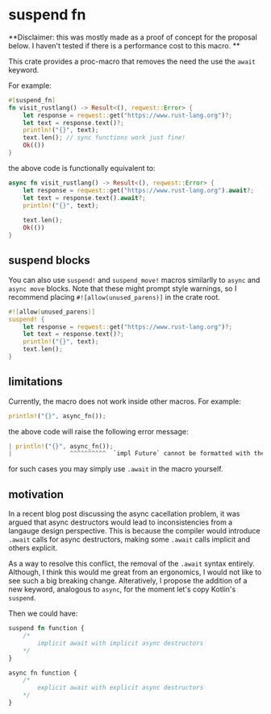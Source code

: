 # suspend fn
**Disclaimer: this was mostly made as a proof of concept for the proposal below. 
I haven't tested if there is a performance cost to this macro. **

This crate provides a proc-macro that removes the need the use the `await` keyword. 

For example: 
```rust
#[suspend_fn]
fn visit_rustlang() -> Result<(), reqwest::Error> {
    let response = reqwest::get("https://www.rust-lang.org")?;
    let text = response.text()?;
    println!("{}", text);
    text.len(); // sync functions work just fine!
    Ok(())
}
```
the above code is functionally equivalent to:
```rust
async fn visit_rustlang() -> Result<(), reqwest::Error> {
    let response = reqwest::get("https://www.rust-lang.org").await?;
    let text = response.text().await?;
    println!("{}", text);
    
    text.len(); 
    Ok(())
}
```

## suspend blocks
You can also use `suspend!` and `suspend_move!` macros similarlly to `async` and `async move` blocks.
Note that these might prompt style warnings, so I recommend placing `#![allow(unused_parens)]` in the crate root.
```rust
#![allow(unused_parens)]
suspend! { 
    let response = reqwest::get("https://www.rust-lang.org")?;
    let text = response.text()?;
    println!("{}", text);
    text.len(); 
}
```

## limitations
Currently, the macro does not work inside other macros. 
For example: 
```rust
println!("{}", async_fn());
```
the above code will raise the following error message: 
```rust
| println!("{}", async_fn()); 
|                ^^^^^^^^^^  `impl Future` cannot be formatted with the default formatter
```

for such cases you may simply use `.await` in the macro yourself. 

## motivation
In a recent blog post discussing the async cacellation problem, it was argued that 
async destructors would lead to inconsistencies from a langauge design perspective. 
This is because the compiler would introduce `.await` calls for async destructors, 
making some `.await` calls implicit and others explicit. 

As a way to resolve this conflict, the removal of the `.await` syntax entirely. 
Although, I think this would me great from an ergonomics, I would not like 
to see such a big breaking change. Alteratively, I propose the addition of a new keyword, 
analogous to `async`, for the moment let's copy Kotlin's `suspend`. 

Then we could have: 
```rust
suspend fn function {
    /* 
        implicit await with implicit async destructors
    */
}

async fn function {
    /* 
        explicit await with explicit async destructors
    */
}
```
